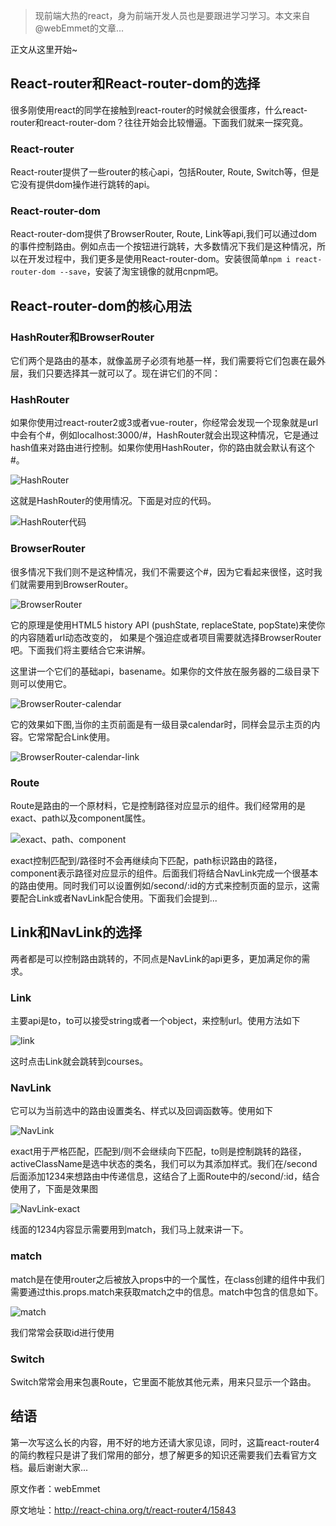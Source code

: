 > 现前端大热的react，身为前端开发人员也是要跟进学习学习。本文来自@webEmmet的文章...

正文从这里开始~

## React-router和React-router-dom的选择

很多刚使用react的同学在接触到react-router的时候就会很蛋疼，什么react-router和react-router-dom？往往开始会比较懵逼。下面我们就来一探究竟。

### React-router

React-router提供了一些router的核心api，包括Router, Route, Switch等，但是它没有提供dom操作进行跳转的api。

### React-router-dom

React-router-dom提供了BrowserRouter, Route, Link等api,我们可以通过dom的事件控制路由。例如点击一个按钮进行跳转，大多数情况下我们是这种情况，所以在开发过程中，我们更多是使用React-router-dom。安装很简单`npm i react-router-dom --save`，安装了淘宝镜像的就用cnpm吧。

## React-router-dom的核心用法

### HashRouter和BrowserRouter
它们两个是路由的基本，就像盖房子必须有地基一样，我们需要将它们包裹在最外层，我们只要选择其一就可以了。现在讲它们的不同：

### HashRouter

如果你使用过react-router2或3或者vue-router，你经常会发现一个现象就是url中会有个#，例如localhost:3000/#，HashRouter就会出现这种情况，它是通过hash值来对路由进行控制。如果你使用HashRouter，你的路由就会默认有这个#。

![HashRouter](http://cdn.chenrf.com/201884221423.png)

这就是HashRouter的使用情况。下面是对应的代码。

![HashRouter代码](http://cdn.chenrf.com/201884221455.png)

### BrowserRouter

很多情况下我们则不是这种情况，我们不需要这个#，因为它看起来很怪，这时我们就需要用到BrowserRouter。

![BrowserRouter](http://cdn.chenrf.com/201884221549.png)

它的原理是使用HTML5 history API (pushState, replaceState, popState)来使你的内容随着url动态改变的， 如果是个强迫症或者项目需要就选择BrowserRouter吧。下面我们将主要结合它来讲解。

这里讲一个它们的基础api，basename。如果你的文件放在服务器的二级目录下则可以使用它。

![BrowserRouter-calendar](http://cdn.chenrf.com/201884221654.png)

它的效果如下图,当你的主页前面是有一级目录calendar时，同样会显示主页的内容。它常常配合Link使用。

![BrowserRouter-calendar-link](http://cdn.chenrf.com/201884222252.png)

### Route

Route是路由的一个原材料，它是控制路径对应显示的组件。我们经常用的是exact、path以及component属性。

![exact、path、component](http://cdn.chenrf.com/201884222432.png)

exact控制匹配到/路径时不会再继续向下匹配，path标识路由的路径，component表示路径对应显示的组件。后面我们将结合NavLink完成一个很基本的路由使用。同时我们可以设置例如/second/:id的方式来控制页面的显示，这需要配合Link或者NavLink配合使用。下面我们会提到...

## Link和NavLink的选择

两者都是可以控制路由跳转的，不同点是NavLink的api更多，更加满足你的需求。

### Link

主要api是to，to可以接受string或者一个object，来控制url。使用方法如下

![link](http://cdn.chenrf.com/201884222549.png)

这时点击Link就会跳转到courses。

### NavLink

它可以为当前选中的路由设置类名、样式以及回调函数等。使用如下

![NavLink](http://cdn.chenrf.com/201884222646.png)

exact用于严格匹配，匹配到/则不会继续向下匹配，to则是控制跳转的路径，activeClassName是选中状态的类名，我们可以为其添加样式。我们在/second后面添加1234来想路由中传递信息，这结合了上面Route中的/second/:id，结合使用了，下面是效果图

![NavLink-exact](http://cdn.chenrf.com/201884222714.png)

线面的1234内容显示需要用到match，我们马上就来讲一下。

### match

match是在使用router之后被放入props中的一个属性，在class创建的组件中我们需要通过this.props.match来获取match之中的信息。match中包含的信息如下。

![match](http://cdn.chenrf.com/20188422287.png)

我们常常会获取id进行使用

### Switch

Switch常常会用来包裹Route，它里面不能放其他元素，用来只显示一个路由。

## 结语

第一次写这么长的内容，用不好的地方还请大家见谅，同时，这篇react-router4的简约教程只是讲了我们常用的部分，想了解更多的知识还需要我们去看官方文档。最后谢谢大家...

原文作者：webEmmet

原文地址：http://react-china.org/t/react-router4/15843

